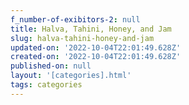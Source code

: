 ```yaml
---
f_number-of-exibitors-2: null
title: Halva, Tahini, Honey, and Jam
slug: halva-tahini-honey-and-jam
updated-on: '2022-10-04T22:01:49.628Z'
created-on: '2022-10-04T22:01:49.628Z'
published-on: null
layout: '[categories].html'
tags: categories
---
```



